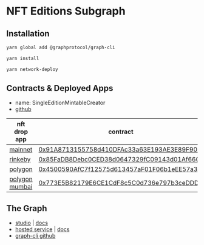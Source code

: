 # NFT Editions Subgraph

## Installation

```sh
yarn global add @graphprotocol/graph-cli
```

```sh
yarn install
```

```sh
yarn network-deploy
```

## Contracts & Deployed Apps

- name: SingleEditionMintableCreator
- [github](https://github.com/ourzora/nft-editions)

| nft drop app | contract |
| ----------- | ----------- |
| [mainnet](https://edition-drop.vercel.app/?network=1) | [0x91A8713155758d410DFAc33a63E193AE3E89F909](https://etherscan.io/address/0x91A8713155758d410DFAc33a63E193AE3E89F909) |
| [rinkeby](https://edition-drop.vercel.app/?network=4) | [0x85FaDB8Debc0CED38d0647329fC09143d01Af660](https://rinkeby.etherscan.io/address/0x85FaDB8Debc0CED38d0647329fC09143d01Af660) |
| [polygon](https://edition-drop.vercel.app/?network=137) | [0x4500590AfC7f12575d613457aF01F06b1eEE57a3](https://polygonscan.com/address/0x4500590AfC7f12575d613457aF01F06b1eEE57a3) |
| [polygon mumbai](https://edition-drop.vercel.app/?network=80001) | [0x773E5B82179E6CE1CdF8c5C0d736e797b3ceDDDC](https://mumbai.polygonscan.com/address/0x773E5B82179E6CE1CdF8c5C0d736e797b3ceDDDC) |

## The Graph

- [studio](https://thegraph.com/studio/) | [docs](https://thegraph.com/docs/en/studio/subgraph-studio)
- [hosted service](https://thegraph.com/hosted-service/dashboard) | [docs](https://thegraph.com/docs/en/hosted-service/what-is-hosted-service)
- [graph-cli github](https://github.com/graphprotocol/graph-cli)